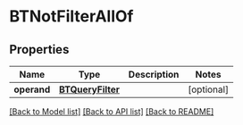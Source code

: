 # BTNotFilterAllOf

## Properties
Name | Type | Description | Notes
------------ | ------------- | ------------- | -------------
**operand** | [**BTQueryFilter**](BTQueryFilter.md) |  | [optional] 

[[Back to Model list]](../README.md#documentation-for-models) [[Back to API list]](../README.md#documentation-for-api-endpoints) [[Back to README]](../README.md)


